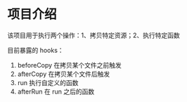 # 项目介绍

该项目用于执行两个操作：1、拷贝特定资源；2、执行特定函数

目前暴露的 hooks：
1. beforeCopy 在拷贝某个文件之前触发
2. afterCopy 在拷贝某个文件后触发
3. run 执行自定义的函数
4. afterRun 在 run 之后的函数